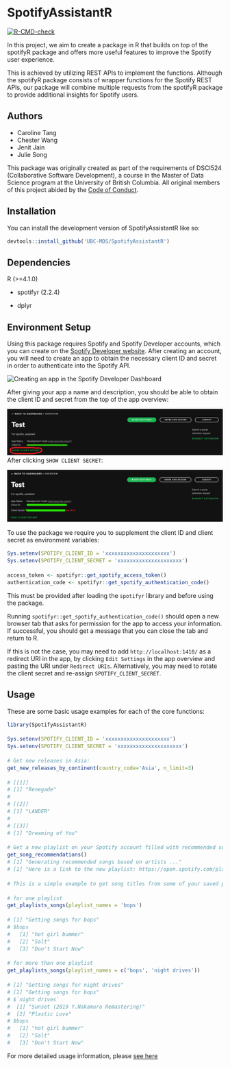 
<!-- README.md is generated from README.Rmd. Please edit that file -->

# SpotifyAssistantR

<!-- badges: start -->

[![R-CMD-check](https://github.com/UBC-MDS/SpotifyAssistantR/actions/workflows/R-CMD-check.yaml/badge.svg)](https://github.com/UBC-MDS/SpotifyAssistantR/actions/workflows/R-CMD-check.yaml)
<!-- badges: end -->

In this project, we aim to create a package in R that builds on top of
the spotifyR package and offers more useful features to improve the
Spotify user experience.

This is achieved by utilizing REST APIs to implement the functions.
Although the spotifyR package consists of wrapper functions for the
Spotify REST APIs, our package will combine multiple requests from the
spotifyR package to provide additional insights for Spotify users.

## Authors

-   Caroline Tang
-   Chester Wang
-   Jenit Jain
-   Julie Song

This package was originally created as part of the requirements of
DSCI524 (Collaborative Software Development), a course in the Master of
Data Science program at the University of British Columbia. All original
members of this project abided by the [Code of
Conduct](CODE_OF_CONDUCT.md).

## Installation

You can install the development version of SpotifyAssistantR like so:

``` r
devtools::install_github('UBC-MDS/SpotifyAssistantR')
```

## Dependencies

R (\>=4.1.0)

-   spotifyr (2.2.4)

-   dplyr

## Environment Setup

Using this package requires Spotify and Spotify Developer accounts,
which you can create on the [Spotify Developer
website](https://developer.spotify.com/dashboard/login). After creating
an account, you will need to create an app to obtain the necessary
client ID and secret in order to authenticate into the Spotify API.

![Creating an app in the Spotify Developer
Dashboard](man/figures/dashboard-create-app.jpg)

After giving your app a name and description, you should be able to
obtain the client ID and secret from the top of the app overview:

![Client ID and secret location](man/figures/finding-client-secret.jpg)
After clicking `SHOW CLIENT SECRET`:

![Client ID and secret location](man/figures/unhidden-client-secret.jpg)

To use the package we require you to supplement the client ID and client
secret as environment variables:

``` r
Sys.setenv(SPOTIFY_CLIENT_ID = 'xxxxxxxxxxxxxxxxxxxxx')
Sys.setenv(SPOTIFY_CLIENT_SECRET = 'xxxxxxxxxxxxxxxxxxxxx')

access_token <- spotifyr::get_spotify_access_token()
authentication_code <- spotifyr::get_spotify_authentication_code()
```

This must be provided after loading the `spotifyr` library and before
using the package.

Running `spotifyr::get_spotify_authentication_code()` should open a new
browser tab that asks for permission for the app to access your
information. If successful, you should get a message that you can close
the tab and return to R.

If this is not the case, you may need to add `http://localhost:1410/` as
a redirect URI in the app, by clicking `Edit Settings` in the app
overview and pasting the URI under `Redirect URIs`. Alternatively, you
may need to rotate the client secret and re-assign
`SPOTIFY_CLIENT_SECRET`.

## Usage

These are some basic usage examples for each of the core functions:

``` r
library(SpotifyAssistantR)

Sys.setenv(SPOTIFY_CLIENT_ID = 'xxxxxxxxxxxxxxxxxxxxx')
Sys.setenv(SPOTIFY_CLIENT_SECRET = 'xxxxxxxxxxxxxxxxxxxxx')

# Get new releases in Asia:
get_new_releases_by_continent(country_code='Asia', n_limit=3)

# [[1]]
# [1] "Renegade"
# 
# [[2]]
# [1] "LANDER"
# 
# [[3]]
# [1] "Dreaming of You"

# Get a new playlist on your Spotify account filled with recommended songs based on your top artists:
get_song_recommendations()
# [1] "Generating recommended songs based on artists ..."
# [1] "Here is a link to the new playlist: https://open.spotify.com/playlist/2CB2JEtHcraGS0GeEkzEUW"

# This is a simple example to get song titles from some of your saved playlists:

# for one playlist
get_playlists_songs(playlist_names = 'bops')

# [1] "Getting songs for bops"
# $bops
#   [1] "hot girl bummer"                                          
#   [2] "Salt"                                                     
#   [3] "Don't Start Now"  

# for more than one playlist
get_playlists_songs(playlist_names = c('bops', 'night drives'))

# [1] "Getting songs for night drives"
# [1] "Getting songs for bops"
# $`night drives`
#  [1] "Sunset (2019 Y.Nakamura Remastering)"               
#  [2] "Plastic Love"
# $bops
#   [1] "hot girl bummer"                                          
#   [2] "Salt"                                                     
#   [3] "Don't Start Now"
```

For more detailed usage information, please [see
here](https://ubc-mds.github.io/SpotifyAssistantR/articles/my-vignette.html)


